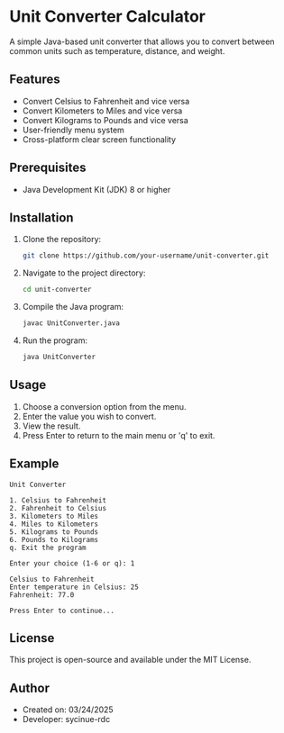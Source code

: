 # Unit Converter Calculator

A simple Java-based unit converter that allows you to convert between common units such as temperature, distance, and weight.

## Features
- Convert Celsius to Fahrenheit and vice versa
- Convert Kilometers to Miles and vice versa
- Convert Kilograms to Pounds and vice versa
- User-friendly menu system
- Cross-platform clear screen functionality

## Prerequisites
- Java Development Kit (JDK) 8 or higher

## Installation
1. Clone the repository:
   ```sh
   git clone https://github.com/your-username/unit-converter.git
   ```
2. Navigate to the project directory:
   ```sh
   cd unit-converter
   ```
3. Compile the Java program:
   ```sh
   javac UnitConverter.java
   ```
4. Run the program:
   ```sh
   java UnitConverter
   ```

## Usage
1. Choose a conversion option from the menu.
2. Enter the value you wish to convert.
3. View the result.
4. Press Enter to return to the main menu or 'q' to exit.

## Example
```
Unit Converter

1. Celsius to Fahrenheit
2. Fahrenheit to Celsius
3. Kilometers to Miles
4. Miles to Kilometers
5. Kilograms to Pounds
6. Pounds to Kilograms
q. Exit the program

Enter your choice (1-6 or q): 1

Celsius to Fahrenheit
Enter temperature in Celsius: 25
Fahrenheit: 77.0

Press Enter to continue...
```
## License
This project is open-source and available under the MIT License.

## Author
- Created on: 03/24/2025
- Developer: sycinue-rdc

